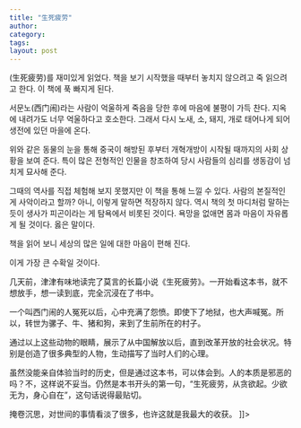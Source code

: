 ```yaml
---
title: "生死疲劳"
author:
category: 
tags: 
layout: post
---
```

(生死疲劳)를 재미있게 읽었다. 책을 보기 시작했을 때부터 놓치지 않으려고 죽 읽으려고 한다. 이 책에 푹 빠지게 된다.

서문노(西门闹)라는 사람이 억울하게 죽음을 당한 후에 마음에 불평이 가득 찬다. 지옥에 내려가도 너무 억울하다고 호소한다. 그래서 다시 노새, 소, 돼지, 개로 태어나게 되어 생전에 있던 마을에 온다. 

위와 같은 동물의 눈을 통해 중국이 해방된 후부터 개혁개방이 시작될 때까지의 사회 상황을 보여 준다. 특이 많은 전형적인 인물을 창조하여 당시 사람들의 심리를 생동감이 넘치게 묘사해 준다. 

그때의 역사를 직접 체험해 보지 못했지만 이 책을 통해 느낄 수 있다. 사람의 본질적인 게 사악이라고 할까? 아니, 이렇게 말하면 적장하지 않다. 역시 책의 첫 마디처럼 말하는 듯이 생사가 피곤이라는 게 탐욕에서 비롯된 것이다. 욕망을 없애면 몸과 마음이 자유롭게 될 것이다. 옳은 말이다.

책을 읽어 보니 세상의 많은 일에 대한 마음이 편해 진다.

이게 가장 큰 수확일 것이다.

几天前，津津有味地读完了莫言的长篇小说《生死疲劳》。一开始看这本书，就不想放手，想一读到底，完全沉浸在了书中。

一个叫西门闹的人冤死以后，心中充满了怨愤。即使下了地狱，也大声喊冤。所以，转世为骡子、牛、猪和狗，来到了生前所在的村子。

通过以上这些动物的眼睛，展示了从中国解放以后，直到改革开放的社会状况。特别是创造了很多典型的人物，生动描写了当时人们的心理。

虽然没能亲自体验当时的历史，但是通过这本书，可以体会到。人的本质是邪恶的吗？不，这样说不妥当。仍然是本书开头的第一句，“生死疲劳，从贪欲起。少欲无为，身心自在”，这句话说得最贴切。

掩卷沉思，对世间的事情看淡了很多，也许这就是我最大的收获。 ]]>

